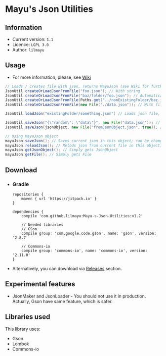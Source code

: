 # Mayu's Json Utilities
## Information
 - Current version: `1.1`
 - Licence: `LGPL 3.0`
 - Author: `lilmayu`
## Usage
 - For more information, please, see [Wiki](https://github.com/lilmayu/MayusJsonUtilities/wiki)
```java
// Loads / creates file with json, returns MayuJson (see Wiki for further information)
JsonUtil.createOrLoadJsonFromFile("foo.json"); // With string
JsonUtil.createOrLoadJsonFromFile("baz/folder/foo.json"); // Automatically creates all missing folders
JsonUtil.createOrLoadJsonFromFile(Paths.get("../nonExistingFolder/baz.json")); // With path
JsonUtil.createOrLoadJsonFromFile(new File("./data.json")); // With file

JsonUtil.loadJson("existingFolder/something.json") // Loads json file, if exists, returns MayuJson

JsonUtil.saveJson("{\"random\": \"data\"}", new File("data.json")); // Saves json from string to file
JsonUtil.saveJson(jsonObject, new File("fromJsonObject.json", true)); // Saves json from JsonObject to file, with pretty-printing
```
```java
// Using MayuJson object
mayuJson.saveJson(); // Saves current json in this object; can be changed with #setJsonObject(String) or #setJsonObject(JsonObject)
mayuJson.reloadJson(); // Relods json from current file in this object; can be changed with #setFile(File)
mayuJson.getJsonObject(); // Simply gets JsonObject
mayuJson.getFile(); // Simply gets File
```
## Download
- ### Gradle
  ```
  repositories {
      maven { url 'https://jitpack.io' }
  }
  
  dependencies {
      compile 'com.github.lilmayu:Mayu-s-Json-Utilities:v1.2'
      
      // Needed libraries
      // GSon
      compile group: 'com.google.code.gson', name: 'gson', version: '2.8.7'

      // Commons-io
      compile group: 'commons-io', name: 'commons-io', version: '2.11.0'
  }
  ```
- Alternatively, you can download via [Releases](https://github.com/lilmayu/MayusJsonUtilities/releases) section.

## Experimental features
- JsonMaker and JsonLoader - You should not use it in production. Actually, Gson have same feature, which is safer.

## Libraries used
This library uses:
 - Gson
 - Lombok
 - Commons-io
